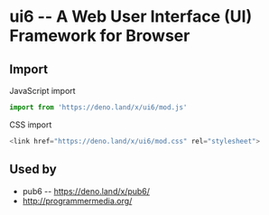 # ui6 -- A Web User Interface (UI) Framework for Browser

## Import

JavaScript import

```js
import from 'https://deno.land/x/ui6/mod.js'
```

CSS import

```js
<link href="https://deno.land/x/ui6/mod.css" rel="stylesheet">
```

## Used by

* pub6 -- https://deno.land/x/pub6/
* http://programmermedia.org/


